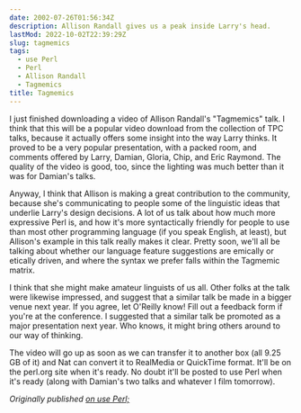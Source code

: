 ```yaml
---
date: 2002-07-26T01:56:34Z
description: Allison Randall gives us a peak inside Larry's head.
lastMod: 2022-10-02T22:39:29Z
slug: tagmemics
tags:
  - use Perl
  - Perl
  - Allison Randall
  - Tagmemics
title: Tagmemics
---
```


I just finished downloading a video of Allison Randall's "Tagmemics" talk. I
think that this will be a popular video download from the collection of TPC
talks, because it actually offers some insight into the way Larry thinks. It
proved to be a very popular presentation, with a packed room, and comments
offered by Larry, Damian, Gloria, Chip, and Eric Raymond. The quality of the
video is good, too, since the lighting was much better than it was for Damian's
talks.

Anyway, I think that Allison is making a great contribution to the community,
because she's communicating to people some of the linguistic ideas that underlie
Larry's design decisions. A lot of us talk about how much more expressive Perl
is, and how it's more syntactically friendly for people to use than most other
programming language (if you speak English, at least), but Allison's example in
this talk really makes it clear. Pretty soon, we'll all be talking about whether
our language feature suggestions are emically or etically driven, and where the
syntax we prefer falls within the Tagmemic matrix.

I think that she might make amateur linguists of us all. Other folks at the talk
were likewise impressed, and suggest that a similar talk be made in a bigger
venue next year. If you agree, let O'Reilly know! Fill out a feedback form if
you're at the conference. I suggested that a similar talk be promoted as a major
presentation next year. Who knows, it might bring others around to our way of
thinking.

The video will go up as soon as we can transfer it to another box (all 9.25 GB
of it) and Nat can convert it to RealMedia or QuickTime format. It'll be on the
perl.org site when it's ready. No doubt it'll be posted to use Perl when it's
ready (along with Damian's two talks and whatever I film tomorrow).

*Originally published [on use Perl;]*

  [on use Perl;]: https://use-perl.github.io/user/Theory/journal/6654/
    "use.perl.org journal of Theory: “Tagmemics”"
